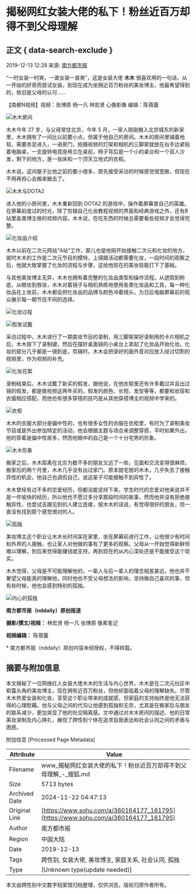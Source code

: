 # 揭秘网红女装大佬的私下！粉丝近百万却得不到父母理解

## 正文 { data-search-exclude }


2019-12-13 12:28 来源: [南方都市报](https://www.sohu.com/?spm=smpc.content-abroad.content.1.1732250764955vp6WzQ5)

“一时女装一时爽，一直女装一直爽”，这是女装大佬 **木木** 很喜欢用的一句话，从一开始的好奇而尝试女装，到现在成为坐拥近百万粉丝的美妆博主，他最希望得到的，依旧是父母的认可……

【南都N视频】视频：张博原 杨一凡 林宏贤 心像影像 编辑：陈蓓蕾

![木木房间](https://5b0988e595225.cdn.sohucs.com/images/20191213/647bfa6e33c74e37bf033e7850b0306b.jpeg)

木木今年 27 岁，与父母常住北京，今年 5 月，一家人刚刚搬入北京城东的新家里，木木拥有了一间比以前要小点，但属于他自己的房间。木木的房间里铺着地毯，需要赤足进入，一进房门，拍摄视频的灯架和相机的三脚架就放在右手边紧贴着电脑桌，一支旋转电竞座椅立在桌前，椅子背后是一个小的桌台和一个双人沙发，剩下的地方，是一张床和一个顶天立地式的衣柜。

木木说，这间屋子比他之前的要小很多，原先接受采访的时候感觉很宽敞，但现在不用再担心会搬来搬去了。

![木木与DOTA2](https://5b0988e595225.cdn.sohucs.com/images/20191213/a82bff4cb3784407bc984bb8ba3d0cbb.jpeg)

进入他的小房间里，木木重新回到 DOTA2 的游戏中，操作着屏幕里自己的英雄。在屏幕前度过的时光，除了剪辑自己化妆教程视频的界面和经典游戏之外，还有B站里各类博主做的视频内容。木木说，在吃东西的时候总需要看些视频才会觉得完整。

![化妆品介绍](https://5b0988e595225.cdn.sohucs.com/images/20191213/6c86590e776b42d793d0a56c45cc967e.jpeg)

木木以前在二次元网站“A站“工作，那儿也是他刚开始接触二次元和化妆的地方。彼时木木的工作是二次元节目的模特，上镜跟活动都需要化妆，一段时间的观察之后，他就大致掌握了化妆的流程与步骤，这给他现在的美妆技能打下了基础。

与其他美妆博主无异，木木也拥有着完整的化妆品类型和操作流程。从遮瑕到粉底，从眼妆到唇妆，木木对着镜子与相机熟练地使用各类化妆品和工具，每一种化妆品在上妆前，木木都会把化妆品的品牌与颜色冲着镜头，为日后电脑屏幕前的观众展示每一期节目不同的选择。

![化妆过程](https://5b0988e595225.cdn.sohucs.com/images/20191213/6919c95718924095baf0ddf3d1dc0b42.jpeg)

![假发试戴](https://5b0988e595225.cdn.sohucs.com/images/20191213/d0a22b1d994d434da1d4d7707d8d1baf.jpeg)

采访过程中，木木进行了一期美妆节目的录制，用三脚架架好录制用的卡片相机之后，木木按下了录制键，然后在摆好桌面镜的小桌台上拿起了化妆品开始化妆。化妆的部分几乎都是一镜到底，剪辑时，木木会把录好的画外音对应放入经过切割的视频里，作为视频的补充。

![化妆花絮](https://5b0988e595225.cdn.sohucs.com/images/20191213/0cc7de57ebfc4702aacb9c3fc0bace1d.jpeg)

录制结束后，木木试戴了新买的假发，据他说，在他衣柜里还有许多戴过并且出过镜的假发，都是做视频这两年买的，假发的颜色、长短、发型等等，都要和妆容和衣服相应搭配，而他也有很多穿搭的技巧是从其他穿搭博主的视频中学来的。

![衣柜](https://5b0988e595225.cdn.sohucs.com/images/20191213/45f6dbc011a344e29c3c3c57949a9ae5.jpeg)

木木的衣服大部分是偏中性的，也有很多女性的衣服在衣柜里，有时为了录制美妆节目或是外出参加特定的活动，他会根据主题与场合来调整穿搭，平时如果外出，他的穿着是偏中性居多，然而他眼中的自己是一个十分宅男的形象。

![木木形象](https://5b0988e595225.cdn.sohucs.com/images/20191213/41c9d53729684d8fb9d2cce446536474.jpeg)

搬家之后，木木距离在北京为数不多的朋友又远了一些，见面和交流变得很麻烦，搬家后的两个月里，木木几乎没有出过家门。原本就宅居的木木，几乎失去了接触异性的机会，他自己也调侃自己，说这辈子可能接触不到异性了。

木木曾经有过不多的恋爱经历，但都没能坚持下来，学生时代的恋爱对他来说并不是一件愉快的经历，所以他也不愿过多分享那段时间的故事，然而他并没有拒绝接触异性，也尝试去跟见到的人建立连接，按木木的话说，有觉得很好的朋友，但一直没有找到那个感觉很对的人。

![孤独](https://5b0988e595225.cdn.sohucs.com/images/20191213/6becc7d1012347e2b53b1c97bf0d5f20.jpeg)

美妆博主这个职业让木木长时间呆在家里，坐在屏幕前进行工作，让他很少有时间和外界的人接触，也让家人对他做的事有了更多的观察。父母从一开始觉得新鲜但难以理解，到后来觉得能赚钱就支持，再到现在的从内心深处还是不能接受这个现实。

木木觉得，父母是不可能理解他的，一辈人与后一辈人的理念相差甚远，他也并不奢望父母能真的理解他，同时他也不受父母想法的影响，坚持做自己喜欢的事，但有些时候，他也会感到特别的孤独。

![内心的孤独](https://5b0988e595225.cdn.sohucs.com/images/20191213/fd463ce8a1e548878808637bf88fc052.jpeg)

**南方都市报（nddaily）原创报道**

**摄影/撰文/视频：** 林宏贤 杨一凡 张博原 像素笔记

**视频编辑：** 陈蓓蕾

\* 南方都市报（nddaily）原创内容未经授权，不得转载。

## 摘要与附加信息

<!-- tcd_abstract -->
本文揭秘了一位网络红人女装大佬木木的生活与内心世界。木木是在二次元社区中崭露头角的美妆博主，现在拥有近百万粉丝，但他却面临着父母的理解缺失。尽管木木热爱女装和化妆，享受这个职业带来的成就感，但家庭的支持始终是他无法获得的心理慰藉。他与父母之间的代沟让他感到孤独和无奈，尤其是在搬家后与朋友的联系减少，更加突显了他的社交隔离感。文中通过对木木房间的描述、他的日常美妆录制及内心挣扎，展现了跨性别个体在追求自我表达和社会认同之间的矛盾与困惑。
<!-- tcd_abstract_end -->

附加信息 [Processed Page Metadata]

| Attribute       | Value                                  |
|-----------------|----------------------------------------|
| Filename        | www_揭秘网红女装大佬的私下！粉丝近百万却得不到父母理解_-_搜狐.md                             |
| Size            | 5713 bytes                           |
| Archived Date   | 2024-11-22 04:47:13                             |
| Original Link   | [https://www.sohu.com/a/360164177_161795](https://www.sohu.com/a/360164177_161795)                       |
| Author          | 南方都市报                               |
| Region          | 中国大陆                               |
| Date            | 2019-12-13                                 |
| Tags            | 跨性别, 女装大佬, 美妆博主, 家庭关系, 社会认同, 孤独                                 |
| Type            | [Unknown type(update needed)]                                 |
<!-- tcd_table_end -->

本文由跨性别中文数字档案馆归档整理，仅供浏览。版权归原作者所有。
